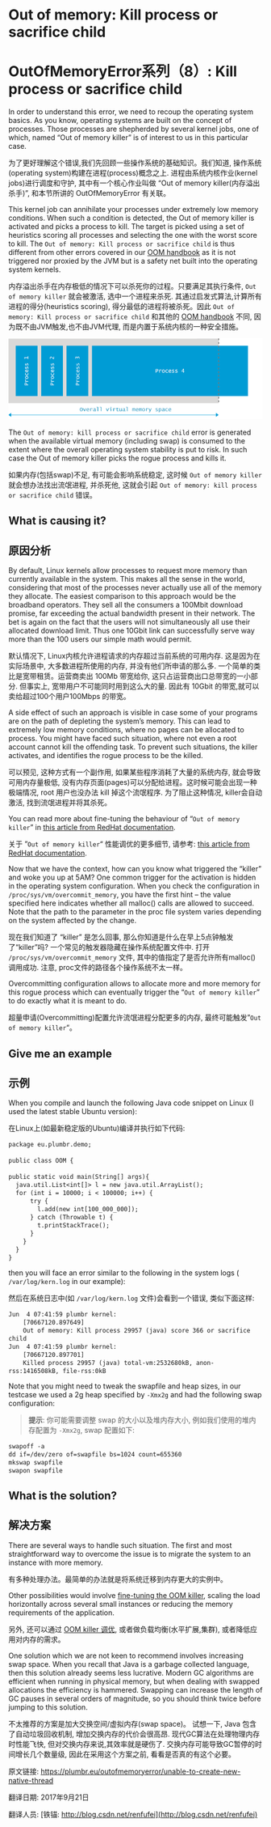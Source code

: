 # Out of memory: **Kill process or sacrifice child**

# OutOfMemoryError系列（8）: Kill process or sacrifice child

In order to understand this error, we need to recoup the operating system basics. As you know, operating systems are built on the concept of processes. Those processes are shepherded by several kernel jobs, one of which, named “Out of memory killer” is of interest to us in this particular case.

为了更好理解这个错误,我们先回顾一些操作系统的基础知识。我们知道, 操作系统(operating system)构建在进程(process)概念之上. 进程由系统内核作业(kernel jobs)进行调度和守护, 其中有一个核心作业叫做 “Out of memory killer(内存溢出杀手)”, 和本节所讲的 OutOfMemoryError 有关联。

This kernel job can annihilate your processes under extremely low memory conditions. When such a condition is detected, the Out of memory killer is activated and picks a process to kill. The target is picked using a set of heuristics scoring all processes and selecting the one with the worst score to kill. The `Out of memory: Kill process or sacrifice child` is thus different from other errors covered in our [OOM handbook](http://plumbr.eu/outofmemoryerror) as it is not triggered nor proxied by the JVM but is a safety net built into the operating system kernels.

内存溢出杀手在内存极低的情况下可以杀死你的过程。只要满足其执行条件, `Out of memory killer` 就会被激活, 选中一个进程来杀死. 其通过启发式算法,计算所有进程的得分(heuristics scoring), 得分最低的进程将被杀死。因此 `Out of memory: Kill process or sacrifice child` 和其他的 [OOM handbook](http://plumbr.eu/outofmemoryerror) 不同, 因为既不由JVM触发,也不由JVM代理, 而是内置于系统内核的一种安全措施。


![out of memory linux kernel](./08_01_out-of-memory-kill-process-or-sacrifice-child.png)



The `Out of memory: kill process or sacrifice child` error is generated when the available virtual memory (including swap) is consumed to the extent where the overall operating system stability is put to risk. In such case the Out of memory killer picks the rogue process and kills it.

如果内存(包括swap)不足, 有可能会影响系统稳定, 这时候 `Out of memory killer` 就会想办法找出流氓进程, 并杀死他, 这就会引起 `Out of memory: kill process or sacrifice child` 错误。

## What is causing it?

## 原因分析

By default, Linux kernels allow processes to request more memory than currently available in the system. This makes all the sense in the world, considering that most of the processes never actually use all of the memory they allocate. The easiest comparison to this approach would be the broadband operators. They sell all the consumers a 100Mbit download promise, far exceeding the actual bandwidth present in their network. The bet is again on the fact that the users will not simultaneously all use their allocated download limit. Thus one 10Gbit link can successfully serve way more than the 100 users our simple math would permit.

默认情况下, Linux内核允许进程请求的内存超过当前系统的可用内存. 这是因为在实际场景中, 大多数进程所使用的内存, 并没有他们所申请的那么多. 
一个简单的类比是宽带租赁。运营商卖出 100Mb 带宽给你, 这只占运营商出口总带宽的一小部分. 但事实上, 宽带用户不可能同时用到这么大的量. 因此有 10Gbit 的带宽,就可以卖给超过100个用户100Mbps 的带宽。

A side effect of such an approach is visible in case some of your programs are on the path of depleting the system’s memory. This can lead to extremely low memory conditions, where no pages can be allocated to process. You might have faced such situation, where not even a root account cannot kill the offending task. To prevent such situations, the killer activates, and identifies the rogue process to be the killed.

可以预见, 这种方式有一个副作用, 如果某些程序消耗了大量的系统内存, 就会导致可用内存量极低, 没有内存页面(pages)可以分配给进程。这时候可能会出现一种极端情况, root 用户也没办法 kill 掉这个流氓程序. 为了阻止这种情况, killer会自动激活, 找到流氓进程并将其杀死。

You can read more about fine-tuning the behaviour of “`Out of memory killer`” in [this article from RedHat documentation](https://access.redhat.com/site/documentation/en-US/Red_Hat_Enterprise_Linux/6/html/Performance_Tuning_Guide/s-memory-captun.html).

关于 ”`Out of memory killer`“ 性能调优的更多细节, 请参考: [this article from RedHat documentation](https://access.redhat.com/site/documentation/en-US/Red_Hat_Enterprise_Linux/6/html/Performance_Tuning_Guide/s-memory-captun.html).

Now that we have the context, how can you know what triggered the “killer” and woke you up at 5AM? One common trigger for the activation is hidden in the operating system configuration. When you check the configuration in `/proc/sys/vm/overcommit_memory`, you have the first hint – the value specified here indicates whether all malloc() calls are allowed to succeed. Note that the path to the parameter in the proc file system varies depending on the system affected by the change.

现在我们知道了 “killer” 是怎么回事, 那么你知道是什么在早上5点钟触发了“killer”吗? 一个常见的触发器隐藏在操作系统配置文件中. 打开 `/proc/sys/vm/overcommit_memory` 文件, 其中的值指定了是否允许所有malloc()调用成功. 注意, proc文件的路径各个操作系统不太一样。

Overcommitting configuration allows to allocate more and more memory for this rogue process which can eventually trigger the “`Out of memory killer`” to do exactly what it is meant to do.

超量申请(Overcommitting)配置允许流氓进程分配更多的内存, 最终可能触发”`Out of memory killer`“。

## Give me an example

## 示例

When you compile and launch the following Java code snippet on Linux (I used the latest stable Ubuntu version):

在Linux上(如最新稳定版的Ubuntu)编译并执行如下代码:

```
package eu.plumbr.demo;

public class OOM {

public static void main(String[] args){
  java.util.List<int[]> l = new java.util.ArrayList();
  for (int i = 10000; i < 100000; i++) {
      try {
        l.add(new int[100_000_000]);
      } catch (Throwable t) {
        t.printStackTrace();
      }
    }
  }
}
```



then you will face an error similar to the following in the system logs ( `/var/log/kern.log` in our example):

然后在系统日志中(如 `/var/log/kern.log` 文件)会看到一个错误, 类似下面这样:

```
Jun  4 07:41:59 plumbr kernel: 
	[70667120.897649]
	Out of memory: Kill process 29957 (java) score 366 or sacrifice child
Jun  4 07:41:59 plumbr kernel: 
	[70667120.897701]
	Killed process 29957 (java) total-vm:2532680kB, anon-rss:1416508kB, file-rss:0kB
```



Note that you might need to tweak the swapfile and heap sizes, in our testcase we used a 2g heap specified by `-Xmx2g` and had the following swap configuration:

> **提示**: 你可能需要调整 swap 的大小以及堆内存大小, 例如我们使用的堆内存配置为 `-Xmx2g`,  swap 配置如下:

```
swapoff -a 
dd if=/dev/zero of=swapfile bs=1024 count=655360
mkswap swapfile
swapon swapfile
```



## What is the solution?

## 解决方案

There are several ways to handle such situation. The first and most straightforward way to overcome the issue is to migrate the system to an instance with more memory.

有多种处理办法。最简单的办法就是将系统迁移到内存更大的实例中。

Other possibilities would involve [fine-tuning the OOM killer](https://access.redhat.com/site/documentation/en-US/Red_Hat_Enterprise_Linux/6/html/Performance_Tuning_Guide/s-memory-captun.html), scaling the load horizontally across several small instances or reducing the memory requirements of the application.

另外, 还可以通过 [OOM killer 调优](https://access.redhat.com/site/documentation/en-US/Red_Hat_Enterprise_Linux/6/html/Performance_Tuning_Guide/s-memory-captun.html), 或者做负载均衡(水平扩展,集群), 或者降低应用对内存的需求。

One solution which we are not keen to recommend involves increasing swap space. When you recall that Java is a garbage collected language, then this solution already seems less lucrative. Modern GC algorithms are efficient when running in physical memory, but when dealing with swapped allocations the efficiency is hammered. Swapping can increase the length of GC pauses in several orders of magnitude, so you should think twice before jumping to this solution.

不太推荐的方案是加大交换空间/虚拟内存(swap space)。 试想一下, Java 包含了自动垃圾回收机制, 增加交换内存的代价会很高昂. 现代GC算法在处理物理内存时性能飞快, 但对交换内存来说,其效率就是硬伤了. 交换内存可能导致GC暂停的时间增长几个数量级, 因此在采用这个方案之前, 看看是否真的有这个必要。




原文链接: <https://plumbr.eu/outofmemoryerror/unable-to-create-new-native-thread>

翻译日期: 2017年9月21日

翻译人员: [铁锚: http://blog.csdn.net/renfufei](http://blog.csdn.net/renfufei)

